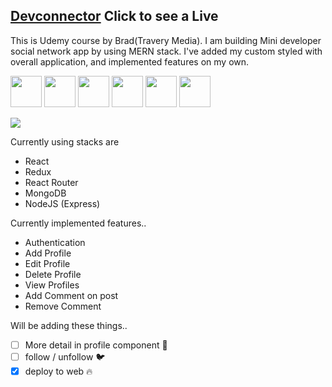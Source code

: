 ## [Devconnector](https://mern-stack-devconnector.herokuapp.com/) Click to see a Live

This is Udemy course by Brad(Travery Media).
I am building Mini developer social network app by using MERN stack.
I've added my custom styled with overall application, and implemented features on my own.

<p>
  <img src="https://res.cloudinary.com/yeondam88/image/upload/v1537633710/react-original.svg" width="50" />
  <img src="https://res.cloudinary.com/yeondam88/image/upload/v1537633860/css3-original.svg" width="50" />
  <img src="https://res.cloudinary.com/yeondam88/image/upload/v1537633793/nodejs-original.svg" width="50" />
  <img src="https://res.cloudinary.com/yeondam88/image/upload/v1537633735/express-original.svg" width="50" />
  <img src="https://res.cloudinary.com/yeondam88/image/upload/v1537633803/mongodb-original-wordmark.svg" width="50" />
  <img src="https://res.cloudinary.com/yeondam88/image/upload/v1537633699/heroku-original.svg" width="50" />
</p>

<p>
  <img src="devconnector_revised.png" />
</p>

Currently using stacks are 
- React
- Redux
- React Router
- MongoDB
- NodeJS (Express)

Currently implemented features..
- Authentication
- Add Profile
- Edit Profile
- Delete Profile
- View Profiles
- Add Comment on post
- Remove Comment

Will be adding these things..
* [ ] More detail in profile component 🚀
* [ ] follow / unfollow 🐦
* [x] deploy to web 🔥
